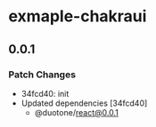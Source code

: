 # exmaple-chakraui

## 0.0.1

### Patch Changes

- 34fcd40: init
- Updated dependencies [34fcd40]
  - @duotone/react@0.0.1
